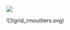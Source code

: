 ![](grid.svg)
<br>
<div style="page-break-after: always;"></div>
![](grid_rmoutliers.svg)
<br>
<div style="page-break-after: always;"></div>
